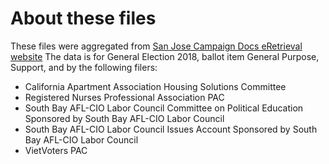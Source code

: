 # About these files
These files were aggregated from [San Jose Campaign Docs eRetrieval website](https://www.southtechhosting.com/SanJoseCity/CampaignDocsWebRetrieval/Search/SearchByBallotItem.aspx)
The data is for General Election 2018, ballot item General Purpose, Support, and by the following filers:
- California Apartment Association Housing Solutions Committee
- Registered Nurses Professional Association PAC
- South Bay AFL-CIO Labor Council Committee on Political Education Sponsored by South Bay AFL-CIO Labor Council
- South Bay AFL-CIO Labor Council Issues Account Sponsored by South Bay AFL-CIO Labor Council
- VietVoters PAC
